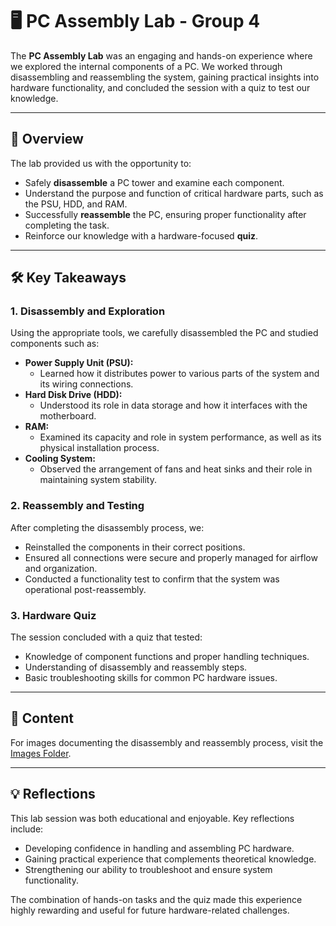 # 🖥️ PC Assembly Lab - Group 4

The **PC Assembly Lab** was an engaging and hands-on experience where we explored the internal components of a PC. We worked through disassembling and reassembling the system, gaining practical insights into hardware functionality, and concluded the session with a quiz to test our knowledge.

---

## 🌟 Overview
The lab provided us with the opportunity to:
- Safely **disassemble** a PC tower and examine each component.
- Understand the purpose and function of critical hardware parts, such as the PSU, HDD, and RAM.
- Successfully **reassemble** the PC, ensuring proper functionality after completing the task.
- Reinforce our knowledge with a hardware-focused **quiz**.

---

## 🛠️ Key Takeaways

### **1. Disassembly and Exploration**
Using the appropriate tools, we carefully disassembled the PC and studied components such as:
- **Power Supply Unit (PSU):**  
  - Learned how it distributes power to various parts of the system and its wiring connections.
- **Hard Disk Drive (HDD):**  
  - Understood its role in data storage and how it interfaces with the motherboard.
- **RAM:**  
  - Examined its capacity and role in system performance, as well as its physical installation process.
- **Cooling System:**  
  - Observed the arrangement of fans and heat sinks and their role in maintaining system stability.

### **2. Reassembly and Testing**
After completing the disassembly process, we:
- Reinstalled the components in their correct positions.
- Ensured all connections were secure and properly managed for airflow and organization.
- Conducted a functionality test to confirm that the system was operational post-reassembly.

### **3. Hardware Quiz**
The session concluded with a quiz that tested:
- Knowledge of component functions and proper handling techniques.
- Understanding of disassembly and reassembly steps.
- Basic troubleshooting skills for common PC hardware issues.

---

## 📂 Content
For images documenting the disassembly and reassembly process, visit the [Images Folder](https://github.com/Leena17111/SECP1513-PC-Assembly-Lab-Group4/tree/main/images).

---

## 💡 Reflections
This lab session was both educational and enjoyable. Key reflections include:
- Developing confidence in handling and assembling PC hardware.
- Gaining practical experience that complements theoretical knowledge.
- Strengthening our ability to troubleshoot and ensure system functionality.

The combination of hands-on tasks and the quiz made this experience highly rewarding and useful for future hardware-related challenges.
